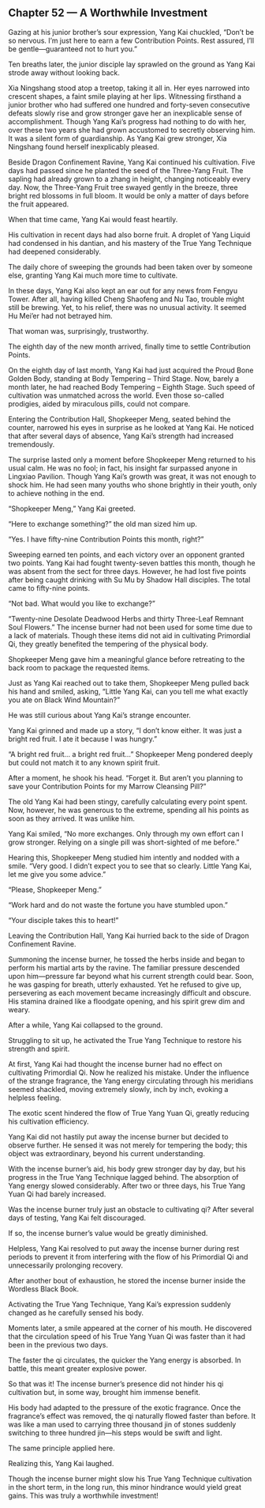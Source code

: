 ## Chapter 52 — A Worthwhile Investment

Gazing at his junior brother’s sour expression, Yang Kai chuckled, “Don’t be so nervous. I’m just here to earn a few Contribution Points. Rest assured, I’ll be gentle—guaranteed not to hurt you.”

Ten breaths later, the junior disciple lay sprawled on the ground as Yang Kai strode away without looking back.

Xia Ningshang stood atop a treetop, taking it all in. Her eyes narrowed into crescent shapes, a faint smile playing at her lips. Witnessing firsthand a junior brother who had suffered one hundred and forty-seven consecutive defeats slowly rise and grow stronger gave her an inexplicable sense of accomplishment. Though Yang Kai’s progress had nothing to do with her, over these two years she had grown accustomed to secretly observing him. It was a silent form of guardianship. As Yang Kai grew stronger, Xia Ningshang found herself inexplicably pleased.

Beside Dragon Confinement Ravine, Yang Kai continued his cultivation. Five days had passed since he planted the seed of the Three-Yang Fruit. The sapling had already grown to a zhang in height, changing noticeably every day. Now, the Three-Yang Fruit tree swayed gently in the breeze, three bright red blossoms in full bloom. It would be only a matter of days before the fruit appeared.

When that time came, Yang Kai would feast heartily.

His cultivation in recent days had also borne fruit. A droplet of Yang Liquid had condensed in his dantian, and his mastery of the True Yang Technique had deepened considerably.

The daily chore of sweeping the grounds had been taken over by someone else, granting Yang Kai much more time to cultivate.

In these days, Yang Kai also kept an ear out for any news from Fengyu Tower. After all, having killed Cheng Shaofeng and Nu Tao, trouble might still be brewing. Yet, to his relief, there was no unusual activity. It seemed Hu Mei’er had not betrayed him.

That woman was, surprisingly, trustworthy.

The eighth day of the new month arrived, finally time to settle Contribution Points.

On the eighth day of last month, Yang Kai had just acquired the Proud Bone Golden Body, standing at Body Tempering – Third Stage. Now, barely a month later, he had reached Body Tempering – Eighth Stage. Such speed of cultivation was unmatched across the world. Even those so-called prodigies, aided by miraculous pills, could not compare.

Entering the Contribution Hall, Shopkeeper Meng, seated behind the counter, narrowed his eyes in surprise as he looked at Yang Kai. He noticed that after several days of absence, Yang Kai’s strength had increased tremendously.

The surprise lasted only a moment before Shopkeeper Meng returned to his usual calm. He was no fool; in fact, his insight far surpassed anyone in Lingxiao Pavilion. Though Yang Kai’s growth was great, it was not enough to shock him. He had seen many youths who shone brightly in their youth, only to achieve nothing in the end.

“Shopkeeper Meng,” Yang Kai greeted.

“Here to exchange something?” the old man sized him up.

“Yes. I have fifty-nine Contribution Points this month, right?”

Sweeping earned ten points, and each victory over an opponent granted two points. Yang Kai had fought twenty-seven battles this month, though he was absent from the sect for three days. However, he had lost five points after being caught drinking with Su Mu by Shadow Hall disciples. The total came to fifty-nine points.

“Not bad. What would you like to exchange?”

“Twenty-nine Desolate Deadwood Herbs and thirty Three-Leaf Remnant Soul Flowers.” The incense burner had not been used for some time due to a lack of materials. Though these items did not aid in cultivating Primordial Qi, they greatly benefited the tempering of the physical body.

Shopkeeper Meng gave him a meaningful glance before retreating to the back room to package the requested items.

Just as Yang Kai reached out to take them, Shopkeeper Meng pulled back his hand and smiled, asking, “Little Yang Kai, can you tell me what exactly you ate on Black Wind Mountain?”

He was still curious about Yang Kai’s strange encounter.

Yang Kai grinned and made up a story, “I don’t know either. It was just a bright red fruit. I ate it because I was hungry.”

“A bright red fruit… a bright red fruit…” Shopkeeper Meng pondered deeply but could not match it to any known spirit fruit.

After a moment, he shook his head. “Forget it. But aren’t you planning to save your Contribution Points for my Marrow Cleansing Pill?”

The old Yang Kai had been stingy, carefully calculating every point spent. Now, however, he was generous to the extreme, spending all his points as soon as they arrived. It was unlike him.

Yang Kai smiled, “No more exchanges. Only through my own effort can I grow stronger. Relying on a single pill was short-sighted of me before.”

Hearing this, Shopkeeper Meng studied him intently and nodded with a smile. “Very good. I didn’t expect you to see that so clearly. Little Yang Kai, let me give you some advice.”

“Please, Shopkeeper Meng.”

“Work hard and do not waste the fortune you have stumbled upon.”

“Your disciple takes this to heart!”

Leaving the Contribution Hall, Yang Kai hurried back to the side of Dragon Confinement Ravine.

Summoning the incense burner, he tossed the herbs inside and began to perform his martial arts by the ravine. The familiar pressure descended upon him—pressure far beyond what his current strength could bear. Soon, he was gasping for breath, utterly exhausted. Yet he refused to give up, persevering as each movement became increasingly difficult and obscure. His stamina drained like a floodgate opening, and his spirit grew dim and weary.

After a while, Yang Kai collapsed to the ground.

Struggling to sit up, he activated the True Yang Technique to restore his strength and spirit.

At first, Yang Kai had thought the incense burner had no effect on cultivating Primordial Qi. Now he realized his mistake. Under the influence of the strange fragrance, the Yang energy circulating through his meridians seemed shackled, moving extremely slowly, inch by inch, evoking a helpless feeling.

The exotic scent hindered the flow of True Yang Yuan Qi, greatly reducing his cultivation efficiency.

Yang Kai did not hastily put away the incense burner but decided to observe further. He sensed it was not merely for tempering the body; this object was extraordinary, beyond his current understanding.

With the incense burner’s aid, his body grew stronger day by day, but his progress in the True Yang Technique lagged behind. The absorption of Yang energy slowed considerably. After two or three days, his True Yang Yuan Qi had barely increased.

Was the incense burner truly just an obstacle to cultivating qi? After several days of testing, Yang Kai felt discouraged.

If so, the incense burner’s value would be greatly diminished.

Helpless, Yang Kai resolved to put away the incense burner during rest periods to prevent it from interfering with the flow of his Primordial Qi and unnecessarily prolonging recovery.

After another bout of exhaustion, he stored the incense burner inside the Wordless Black Book.

Activating the True Yang Technique, Yang Kai’s expression suddenly changed as he carefully sensed his body.

Moments later, a smile appeared at the corner of his mouth. He discovered that the circulation speed of his True Yang Yuan Qi was faster than it had been in the previous two days.

The faster the qi circulates, the quicker the Yang energy is absorbed. In battle, this meant greater explosive power.

So that was it! The incense burner’s presence did not hinder his qi cultivation but, in some way, brought him immense benefit.

His body had adapted to the pressure of the exotic fragrance. Once the fragrance’s effect was removed, the qi naturally flowed faster than before. It was like a man used to carrying three thousand jin of stones suddenly switching to three hundred jin—his steps would be swift and light.

The same principle applied here.

Realizing this, Yang Kai laughed.

Though the incense burner might slow his True Yang Technique cultivation in the short term, in the long run, this minor hindrance would yield great gains. This was truly a worthwhile investment!